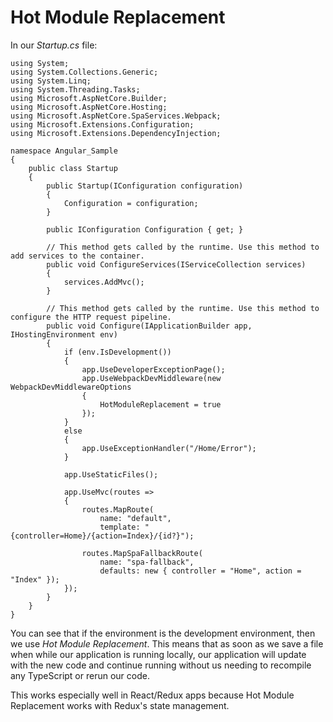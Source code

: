 # Hot Module Replacement

In our *Startup.cs* file:

```
using System;
using System.Collections.Generic;
using System.Linq;
using System.Threading.Tasks;
using Microsoft.AspNetCore.Builder;
using Microsoft.AspNetCore.Hosting;
using Microsoft.AspNetCore.SpaServices.Webpack;
using Microsoft.Extensions.Configuration;
using Microsoft.Extensions.DependencyInjection;

namespace Angular_Sample
{
    public class Startup
    {
        public Startup(IConfiguration configuration)
        {
            Configuration = configuration;
        }

        public IConfiguration Configuration { get; }

        // This method gets called by the runtime. Use this method to add services to the container.
        public void ConfigureServices(IServiceCollection services)
        {
            services.AddMvc();
        }

        // This method gets called by the runtime. Use this method to configure the HTTP request pipeline.
        public void Configure(IApplicationBuilder app, IHostingEnvironment env)
        {
            if (env.IsDevelopment())
            {
                app.UseDeveloperExceptionPage();
                app.UseWebpackDevMiddleware(new WebpackDevMiddlewareOptions
                {
                    HotModuleReplacement = true
                });
            }
            else
            {
                app.UseExceptionHandler("/Home/Error");
            }

            app.UseStaticFiles();

            app.UseMvc(routes =>
            {
                routes.MapRoute(
                    name: "default",
                    template: "{controller=Home}/{action=Index}/{id?}");

                routes.MapSpaFallbackRoute(
                    name: "spa-fallback",
                    defaults: new { controller = "Home", action = "Index" });
            });
        }
    }
}
```

You can see that if the environment is the development environment, then we use *Hot Module Replacement*. This means that as soon as we save a file when while our application is running locally, our application will update with the new code and continue running without us needing to recompile any TypeScript or rerun our code.

This works especially well in React/Redux apps because Hot Module Replacement works with Redux's state management.
